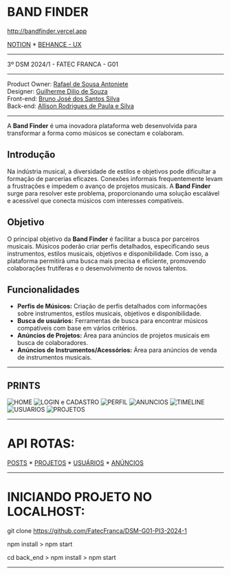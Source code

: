 #  BAND FINDER  #

http://bandfinder.vercel.app


[NOTION](https://www.notion.so/Band-Finder-17b3bd2259864c54ab467b60ab35f99b0) * [BEHANCE - UX](https://www.behance.net/gallery/200728529/Band-Finder)

--------------------------------------------------------------------------------------------------------------------------

3º DSM 2024/1 - FATEC FRANCA - G01

----------------------------------------------------------------------------------------

Product Owner: [Rafael de Sousa Antoniete](https://github.com/RafaelAntoniete)  
Designer: [Guilherme Dilio de Souza](https://github.com/guuisouza)  
Front-end: [Bruno José dos Santos Silva](https://github.com/BrunoJose-dev)  
Back-end: [Allison Rodrigues de Paula e Silva](https://github.com/allisonrps)

--------------------------------------------------------------------------------------------------------------------------

A **Band Finder** é uma inovadora plataforma web 
desenvolvida para transformar a forma como músicos se conectam e colaboram.

## Introdução


Na indústria musical, a diversidade de estilos e objetivos pode dificultar a formação de parcerias eficazes. Conexões informais frequentemente levam a frustrações e impedem o avanço de projetos musicais. A **Band Finder** surge para resolver este problema, proporcionando uma solução escalável e acessível que conecta músicos com interesses compatíveis.

## Objetivo

O principal objetivo da **Band Finder** é facilitar a busca por parceiros musicais. Músicos poderão criar perfis detalhados, especificando seus instrumentos, estilos musicais, objetivos e disponibilidade. Com isso, a plataforma permitirá uma busca mais precisa e eficiente, promovendo colaborações frutíferas e o desenvolvimento de novos talentos.

## Funcionalidades

- **Perfis de Músicos:** Criação de perfis detalhados com informações sobre instrumentos, estilos musicais, objetivos e disponibilidade.
- **Busca de usuários:** Ferramentas de busca para encontrar músicos compatíveis com base em vários critérios.
- **Anúncios de Projetos:** Área para anúncios de projetos musicais em busca de colaboradores.
- **Anúncios de Instrumentos/Acessórios:** Área para anúncios de venda de instrumentos musicais.

--------------------------------------------------------------------------------------------------------------------------

## PRINTS

![HOME](0%20Design/Prints/home.png)
![LOGIN e CADASTRO](0%20Design/Prints/login-cadastro.png)
![PERFIL](0%20Design/Prints/perfil.png)
![ANUNCIOS](0%20Design/Prints/anuncios.png)
![TIMELINE](0%20Design/Prints/timeline.png)
![USUARIOS](0%20Design/Prints/usuarios.png)
![PROJETOS](0%20Design/Prints/projetos.png)

--------------------------------------------------------------------------------------------------------------------------

# API ROTAS:


[POSTS](https://bandfinder-backend.vercel.app/posts) * [PROJETOS](https://bandfinder-backend.vercel.app/projetos) * [USUÁRIOS](https://bandfinder-backend.vercel.app/usuarios) * [ANÚNCIOS](https://bandfinder-backend.vercel.app/anuncios)


--------------------------------------------------------------------------------------------------------------------------

# INICIANDO PROJETO NO LOCALHOST:

git clone https://github.com/FatecFranca/DSM-G01-PI3-2024-1

npm install > npm start

cd back_end > npm install > npm start

--------------------------------------------------------------------------------------------------------------------------

